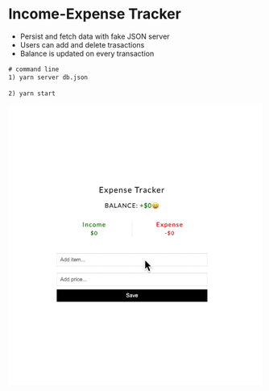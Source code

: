 # Income-Expense Tracker

- Persist and fetch data with fake JSON server
- Users can add and delete trasactions
- Balance is updated on every transaction

```
# command line
1) yarn server db.json

2) yarn start
```

![demo](https://github.com/charlisung/expense-tracker-app/blob/main/Kapture%202021-09-03%20at%2014.58.18.gif)
